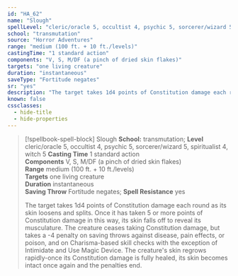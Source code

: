 ```yaml
---
id: "HA_62"
name: "Slough"
spellLevel: "cleric/oracle 5, occultist 4, psychic 5, sorcerer/wizard 5, spiritualist 4, witch 5"
school: "transmutation"
source: "Horror Adventures"
range: "medium (100 ft. + 10 ft./levels)"
castingTime: "1 standard action"
components: "V, S, M/DF (a pinch of dried skin flakes)"
targets: "one living creature"
duration: "instantaneous"
saveType: "Fortitude negates"
sr: "yes"
description: "The target takes 1d4 points of Constitution damage each round as its skin loosens and splits. Once it has taken 5 or more points of Constitution damage in this way, its skin falls off to reveal its musculature. The creature ceases taking Constitution damage, but takes a -4 penalty on saving throws against disease, pain effects, or poison, and on Charisma-based skill checks with the exception of Intimidate and Use Magic Device. The creature's skin regrows rapidly-once its Constitution damage is fully healed, its skin becomes intact once again and the penalties end."
known: false
cssclasses:
  - hide-title
  - hide-properties
---
```


> [!spellbook-spell-block] Slough
> **School:** transmutation; **Level** cleric/oracle 5, occultist 4, psychic 5, sorcerer/wizard 5, spiritualist 4, witch 5
> **Casting Time** 1 standard action  
> **Components** V, S, M/DF (a pinch of dried skin flakes)  
> **Range** medium (100 ft. + 10 ft./levels)  
> **Targets** one living creature  
> **Duration** instantaneous  
> **Saving Throw** Fortitude negates; **Spell Resistance** yes
> 
> The target takes 1d4 points of Constitution damage each round as its skin loosens and splits. Once it has taken 5 or more points of Constitution damage in this way, its skin falls off to reveal its musculature. The creature ceases taking Constitution damage, but takes a -4 penalty on saving throws against disease, pain effects, or poison, and on Charisma-based skill checks with the exception of Intimidate and Use Magic Device. The creature's skin regrows rapidly-once its Constitution damage is fully healed, its skin becomes intact once again and the penalties end.